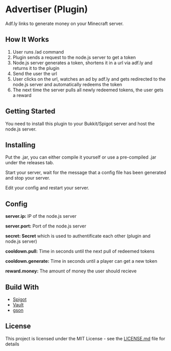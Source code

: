 # Advertiser (Plugin)

Adf.ly links to generate money on your Minecraft server.

## How It Works

1. User runs /ad command
2. Plugin sends a request to the node.js server to get a token
3. Node.js server generates a token, shortens it in a url via adf.ly and returns it to the plugin
4. Send the user the url
5. User clicks on the url, watches an ad by adf.ly and gets redirected to the node.js server and automatically redeems the token
6. The next time the server pulls all newly redeemed tokens, the user gets a reward

## Getting Started

You need to install this plugin to your Bukkit/Spigot server and host the node.js server.

## Installing

Put the .jar, you can either compile it yourself or use a pre-compiled .jar under the releases tab.

Start your server, wait for the message that a config file has been generated and stop your server.

Edit your config and restart your server.

## Config

**server.ip:** IP of the node.js server

**server.port:** Port of the node.js server

**secret: Secret** which is used to authentificate each other (plugin and node.js server)

**cooldown.pull:** Time in seconds until the next pull of redeemed tokens

**cooldown.generate:** Time in seconds until a player can get a new token

**reward.money:** The amount of money the user should recieve

## Build With

* [Spigot](https://www.spigotmc.org/)
* [Vault](https://www.spigotmc.org/resources/vault.34315/)
* [gson](https://github.com/google/gson)

## License

This project is licensed under the MIT License - see the [LICENSE.md](LICENSE.md) file for details
